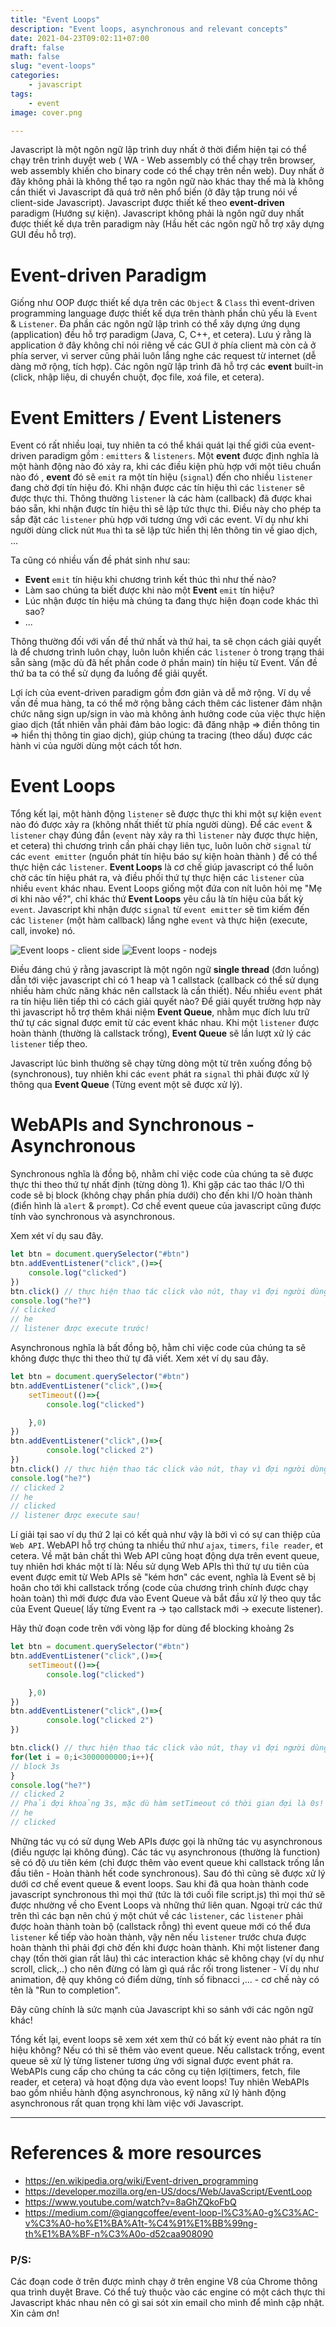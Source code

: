 ```yaml
---
title: "Event Loops"
description: "Event loops, asynchronous and relevant concepts"
date: 2021-04-23T09:02:11+07:00
draft: false
math: false
slug: "event-loops"
categories:
    - javascript
tags:
    - event
image: cover.png

---
```


Javascript là một ngôn ngữ lập trình duy nhất ở thời điểm hiện tại có thể chạy trên trình duyệt web ( WA - Web assembly có thể chạy trên browser, web assembly khiến cho binary code có thể chạy trên nền web). Duy nhất ở đây không phải là không thể tạo ra ngôn ngữ nào khác thay thế mà là không cần thiết vì Javascript đã quá trở nên phổ biến (ở đây tập trung nói về client-side Javascript). Javascript được thiết kế theo **event-driven** paradigm (Hướng sự kiện). Javascript không phải là ngôn ngữ duy nhất được thiết kế dựa trên paradigm này (Hầu hết các ngôn ngữ hỗ trợ xây dựng GUI đều hỗ trợ). 

# Event-driven Paradigm

Giống như OOP được thiết kế dựa trên các `Object` & `Class` thì event-driven programming language được thiết kế dựa trên thành phần chủ yếu là `Event` & `Listener`. Đa phần các ngôn ngữ lập trình có thể xây dựng ứng dụng (application) đều hỗ trợ paradigm (Java, C, C++, et cetera). Lưu ý rằng là application ở đây không chỉ nói riêng về các GUI ở phía client mà còn cả ở phía server, vì server cũng phải luôn lắng nghe các request từ internet (dễ dàng mở rộng, tích hợp). Các ngôn ngữ lập trình đã hỗ trợ các **event** built-in (click, nhập liệu, di chuyển chuột, đọc file, xoá file, et cetera). 


# Event Emitters / Event Listeners

Event có rất nhiều loại, tuy nhiên ta có thể khái quát lại thế giới của event-driven paradigm gồm : `emitters` & `listeners`. Một **event** được định nghĩa là một hành động nào đó xảy ra, khi các điều kiện phù hợp với một tiêu chuẩn nào đó , **event** đó sẽ `emit` ra một tín hiệu (`signal`) đến cho nhiều `listener` đang chờ đợi tín hiệu đó. Khi nhận được các tín hiệu thì các `listener` sẽ được thực thi. Thông thường `listener` là các hàm (callback) đã được khai báo sẵn, khi nhận được tín hiệu thì sẽ lập tức thực thi. Điều này cho phép ta sắp đặt các `listener` phù hợp với tương ứng với các event. Ví dụ như khi người dùng click nút `Mua` thì ta sẽ lập tức hiển thị lên thông tin về giao dịch, ...

Ta cũng có nhiều vấn đề phát sinh như sau:
- **Event** `emit` tín hiệu khi chương trình kết thúc thì như thế nào?
- Làm sao chúng ta biết được khi nào một **Event** `emit` tín hiệu?
- Lúc nhận được tín hiệu mà chúng ta đang thực hiện đoạn code khác thì sao?
- ...

Thông thường đối với vấn đề thứ nhất và thứ hai, ta sẽ chọn cách giải quyết là để chương trình luôn chạy, luôn luôn khiến các `listener` ỏ trong trạng thái sẵn sàng (mặc dù đã hết phần code ở phần main) tín hiệu từ Event. Vấn đề thứ ba ta có thể sử dụng đa luồng để giải quyết. 

Lợi ích của event-driven paradigm gồm đơn giản và dễ mở rộng. Ví dụ về vấn đề mua hàng, ta có thể mở rộng bằng cách thêm các listener đảm nhận chức năng sign up/sign in vào mà không ảnh hưởng code của việc thực hiện giao dịch (tất nhiên vẫn phải đảm bảo logic: đã đăng nhập => điền thông tin => hiển thị thông tin giao dịch), giúp chúng ta tracing (theo dấu) được các hành vi của người dùng một cách tốt hơn.

# Event Loops

Tổng kết lại, một hành động `listener` sẽ được thực thi khi một sự kiện `event` nào đó được xảy ra (không nhất thiết từ phía người dùng). Để các `event` & `listener` chạy đúng đắn (`event` này xảy ra thì `listener` này được thực hiện, et cetera) thì chương trình cần phải chạy liên tục, luôn luôn chờ `signal` từ các `event emitter` (nguồn phát tín hiệu báo sự kiện hoàn thành ) để có thể thực hiện các `listener`. **Event Loops** là cơ chế giúp javascript có thể luôn chờ các tín hiệu phát ra, và điều phối thứ tự thực hiện các `listener` của nhiều `event` khác nhau. Event Loops giống một đứa con nít luôn hỏi mẹ "Mẹ ơi khi nào về?", chỉ khác thứ **Event Loops** yêu cầu là tín hiệu của bất kỳ `event`. Javascript khi nhận được `signal` từ `event emitter` sẽ tìm kiếm đến các `listener` (một hàm callback) lắng nghe `event` và thực hiện (execute, call, invoke) nó.

![Event loops - client side](img-1.png)
![Event loops - nodejs](img-2.png)

Điều đáng chú ý rằng javascript là một ngôn ngữ **single thread** (đơn luồng) dẫn tới việc javascript chỉ có 1 heap và 1 callstack (callback có thể sử dụng nhiều hàm chức năng khác nên callstack là cần thiết). Nếu nhiều `event` phát ra tín hiệu liên tiếp thì có cách giải quyết nào? Để giải quyết trường hợp này thì javascript hỗ trợ thêm khái niệm **Event Queue**, nhằm mục đích lưu trữ thứ tự các signal được emit từ các event khác nhau. Khi một `listener` được hoàn thành (thường là callstack trống), **Event Queue** sẽ lần lượt xử lý các `listener` tiếp theo. 

Javascript lúc bình thường sẽ chạy từng dòng một từ trên xuống đồng bộ (synchronous), tuy nhiên khi các `event` phát ra `signal` thì phải được xử lý thông qua **Event Queue** (Từng event một sẽ được xử lý). 

# WebAPIs and Synchronous - Asynchronous
Synchronous nghĩa là đồng bộ, nhằm chỉ việc code của chúng ta sẽ được thực thi theo thứ tự nhất định (từng dòng 1). Khi gặp các tao thác I/O thì code sẽ bị block (không chạy phần phía dưới) cho đến khi I/O hoàn thành (điển hình là `alert`  & `prompt`). Cơ chế event queue của javascript cũng được tính vào synchronous và asynchronous.

Xem xét ví dụ sau đây.

```js
let btn = document.querySelector("#btn")
btn.addEventListener("click",()=>{
    console.log("clicked")
})
btn.click() // thực hiện thao tác click vào nút, thay vì đợi người dùng click
console.log("he?")
// clicked
// he
// listener được execute trước!
```

Asynchronous nghĩa là bất đồng bộ, hằm chỉ việc code của chúng ta sẽ không được thực thi theo thứ tự đã viết.
Xem xét ví dụ sau đây.

```javascript
let btn = document.querySelector("#btn")
btn.addEventListener("click",()=>{
    setTimeout(()=>{
        console.log("clicked")

    },0)
})
btn.addEventListener("click",()=>{
        console.log("clicked 2")
})
btn.click() // thực hiện thao tác click vào nút, thay vì đợi người dùng click
console.log("he?")
// clicked 2
// he
// clicked
// listener được execute sau!
```

Lí giải tại sao ví dụ thứ 2 lại có kết quả như vậy là bởi vì có sự can thiệp của `Web API`. WebAPI hỗ trợ chúng ta nhiều thứ như `ajax`, `timers`, `file reader`, et cetera. Về mặt bản chất thì Web API cũng hoạt động dựa trên event queue, tuy nhiên hơi khác một tí là: Nếu sử dụng Web APIs thì thứ tự ưu tiên của event được emit từ Web APIs sẽ "kém hơn" các event, nghĩa là Event sẽ bị hoãn cho tới khi callstack trống (code của chương trình chính được chạy hoàn toàn) thì mới được đưa vào Event Queue và bắt đầu xử lý theo quy tắc của Event Queue( lấy từng Event ra -> tạo callstack mới -> execute listener). 

Hãy thử đoạn code trên với vòng lặp for dùng để blocking khoảng 2s
```javascript
let btn = document.querySelector("#btn")
btn.addEventListener("click",()=>{
    setTimeout(()=>{
        console.log("clicked")

    },0)
})
btn.addEventListener("click",()=>{
        console.log("clicked 2")
})

btn.click() // thực hiện thao tác click vào nút, thay vì đợi người dùng click
for(let i = 0;i<3000000000;i++){
// block 3s
}
console.log("he?")
// clicked 2
// Phải đợi khoảng 3s, mặc dù hàm setTimeout có thời gian đợi là 0s!
// he
// clicked
```

Những tác vụ có sử dụng Web APIs được gọi là những tác vụ asynchronous (điều ngược lại không đúng). Các tác vụ asynchronous (thường là function) sẽ có độ ưu tiên kém (chỉ được thêm vào event queue khi callstack trống lần đầu tiên - Hoàn thành hết code synchronous). Sau đó thì cũng sẽ được xử lý dưới cơ chế event queue & event loops. Sau khi đã qua hoàn thành code javascript synchronous thì mọi thứ (tức là tới cuối file script.js) thì mọi thứ sẽ được nhường về cho Event Loops và những thứ liên quan. Ngoại trừ các thứ trên thì các bạn nên chú ý một chút về các `listener`, các `listener` phải được hoàn thành toàn bộ (callstack rỗng) thì event queue mới có thể đưa `listener` kế tiếp vào hoàn thành, vậy nên nếu `listener` trước chưa được hoàn thành thì phải đợi chờ đến khi được hoàn thành. Khi một listener đang chạy (tốn thời gian rất lâu) thì các interaction khác sẽ không chạy (ví dụ như scroll, click,..) cho nên đừng có làm gì quá rắc rối trong listener - Ví dụ như animation, đệ quy không có điểm dừng, tính số fibnacci ,... - cơ chế này có tên là "Run to completion".

Đây cũng chính là sức mạnh của Javascript khi so sánh với các ngôn ngữ khác!

Tổng kết lại, event loops sẽ xem xét xem thử có bất kỳ event nào phát ra tín hiệu không? Nếu có thì sẽ thêm vào event queue. Nếu callstack trống, event queue sẽ xử lý từng listener tương ứng với signal được event phát ra. WebAPIs cung cấp cho chúng ta các công cụ tiện lợi(timers, fetch, file reader, et cetera) và hoạt động dựa vào event loops! Tuy nhiên WebAPIs bao gồm nhiều hành động asynchronous, kỹ năng xử lý hành động asynchronous rất quan trọng khi làm việc với Javascript.

---

# References & more resources
- https://en.wikipedia.org/wiki/Event-driven_programming
- https://developer.mozilla.org/en-US/docs/Web/JavaScript/EventLoop
- https://www.youtube.com/watch?v=8aGhZQkoFbQ
- https://medium.com/@giangcoffee/event-loop-l%C3%A0-g%C3%AC-v%C3%A0-ho%E1%BA%A1t-%C4%91%E1%BB%99ng-th%E1%BA%BF-n%C3%A0o-d52caa908090

### P/S:
Các đoạn code ở trên được mình chạy ở trên engine V8 của Chrome thông qua trình duyệt Brave. Có thể tuỳ thuộc vào các engine có một cách thực thi Javascript khác nhau nên có gì sai sót xin email cho mình để mình cập nhật. Xin cảm ơn!